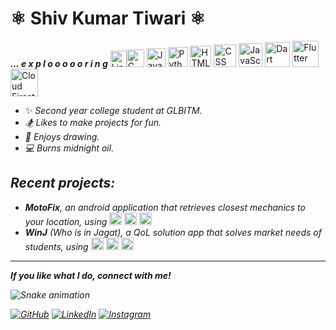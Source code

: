 

<h1> ⚛️ Shiv Kumar Tiwari ⚛️ </h1>
<em><b>... e x p l o o o o o r i n g</b></em>
<img height="26" title="Linux" src="https://cdn.jsdelivr.net/gh/devicons/devicon@latest/icons/linux/linux-original.svg" /><img height="28" title="C" src="https://cdn.jsdelivr.net/gh/devicons/devicon@latest/icons/c/c-original.svg" /> <img height="30" title="Java" src="https://cdn.jsdelivr.net/gh/devicons/devicon@latest/icons/java/java-original.svg" /> <img height="32" title="Python" src="https://cdn.jsdelivr.net/gh/devicons/devicon@latest/icons/python/python-original.svg" /> <img height="34" title="HTML" src="https://cdn.jsdelivr.net/gh/devicons/devicon@latest/icons/html5/html5-original.svg" /> <img height="36" title="CSS" src="https://cdn.jsdelivr.net/gh/devicons/devicon@latest/icons/css3/css3-original.svg" />  <img height="38" title="JavaScript" src="https://cdn.jsdelivr.net/gh/devicons/devicon@latest/icons/javascript/javascript-plain.svg" /> <img height="40" title="Dart" src="https://cdn.jsdelivr.net/gh/devicons/devicon@latest/icons/dart/dart-original.svg" />  <img height="42" title="Flutter" src="https://cdn.jsdelivr.net/gh/devicons/devicon@latest/icons/flutter/flutter-original.svg"> <img height="44" title="Cloud Firestore" src="https://cdn.jsdelivr.net/gh/devicons/devicon@latest/icons/firebase/firebase-original.svg" /> 

 - ✨ <em>Second year college student at GLBITM. 
 - 🏂 <em>Likes to make projects for fun.</em>
 - 🎨 <em>Enjoys drawing.</em>
 - 💻 <em>Burns midnight oil.</em> 

<h2>Recent projects:</h2> 

  - <em><b>MotoFix</b></em>, an android application that retrieves closest mechanics to your location, using <img height="20" title="Flutter" src="https://cdn.jsdelivr.net/gh/devicons/devicon@latest/icons/flutter/flutter-original.svg"> <img height="20" title="Cloud Firestore" src="https://cdn.jsdelivr.net/gh/devicons/devicon@latest/icons/firebase/firebase-original.svg" /> <img height="20" title="Dart" src="https://cdn.jsdelivr.net/gh/devicons/devicon@latest/icons/dart/dart-original.svg" />
  - <em><b>WinJ</b></em> (Who is in Jagat), a QoL solution app that solves market needs of students, using <img height="20" title="Flutter" src="https://cdn.jsdelivr.net/gh/devicons/devicon@latest/icons/flutter/flutter-original.svg"> <img height="20" title="Cloud Firestore" src="https://cdn.jsdelivr.net/gh/devicons/devicon@latest/icons/firebase/firebase-original.svg" /> <img height="20" title="Dart" src="https://cdn.jsdelivr.net/gh/devicons/devicon@latest/icons/dart/dart-original.svg" />
  <hr>
<p><b>If you like what I do, connect with me! </b></p>

![Snake animation](https://github.com/eagrundy/eagrundy/blob/output/github-contribution-grid-snake.svg)



[![GitHub](https://img.shields.io/badge/github-%23121011.svg?style=for-the-badge&logo=github&logoColor=white)](https://github.com/Sh1vT/) [![LinkedIn](https://img.shields.io/badge/linkedin-%230077B5.svg?style=for-the-badge&logo=linkedin&logoColor=white)](https://www.linkedin.com/in/shiv-tiwari-20b2b1244?utm_source=share&utm_campaign=share_via&utm_content=profile&utm_medium=android_app) [![Instagram](https://img.shields.io/badge/Instagram-%23E4405F.svg?style=for-the-badge&logo=Instagram&logoColor=white)](https://www.instagram.com/pp_kekw/)


          
 

